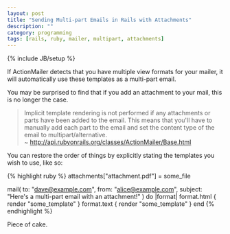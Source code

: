 ```yaml
---
layout: post
title: "Sending Multi-part Emails in Rails with Attachments"
description: ""
category: programming
tags: [rails, ruby, mailer, multipart, attachments]
---
```

{% include JB/setup %}

If ActionMailer detects that you have multiple view formats for your mailer, it will automatically use these templates as a multi-part email.

You may be surprised to find that if you add an attachment to your mail, this is no longer the case.

<blockquote>
	Implicit template rendering is not performed if any attachments or parts have been added to the email. This means that you'll have to manually add each part to the email and set the content type of the email to multipart/alternative.
	<br>
	~ <a href="http://api.rubyonrails.org/classes/ActionMailer/Base.html">http://api.rubyonrails.org/classes/ActionMailer/Base.html</a>
</blockquote>

You can restore the order of things by explicitly stating the templates you wish to use, like so:

{% highlight ruby %}
attachments["attachment.pdf"] = some_file

mail(
  to:      "dave@example.com",
  from:    "alice@example.com",
  subject: "Here's a multi-part email with an attachment!"
) do |format|
   format.html { render "some_template" }
   format.text { render "some_template" }
end
{% endhighlight %}

Piece of cake.